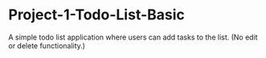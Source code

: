 # Project-1-Todo-List-Basic
A simple todo list application where users can add tasks to the list.
(No edit or delete functionality.)

